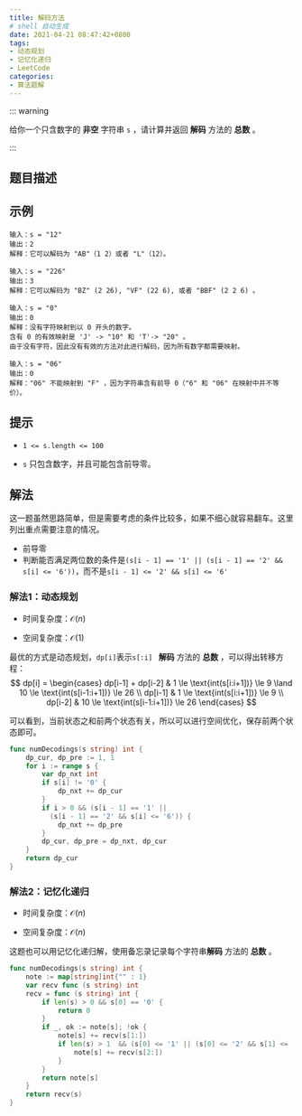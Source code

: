 ```yaml
---
title: 解码方法
# shell 自动生成
date: 2021-04-21 08:47:42+0800
tags:
- 动态规划
- 记忆化递归
- LeetCode
categories:
- 算法题解
---
```


::: warning

给你一个只含数字的 **非空** 字符串 `s` ，请计算并返回 **解码** 方法的 **总数** 。

:::

<!-- more -->

## 题目描述



## 示例

```
输入：s = "12"
输出：2
解释：它可以解码为 "AB"（1 2）或者 "L"（12）。

输入：s = "226"
输出：3
解释：它可以解码为 "BZ" (2 26), "VF" (22 6), 或者 "BBF" (2 2 6) 。

输入：s = "0"
输出：0
解释：没有字符映射到以 0 开头的数字。
含有 0 的有效映射是 'J' -> "10" 和 'T'-> "20" 。
由于没有字符，因此没有有效的方法对此进行解码，因为所有数字都需要映射。

输入：s = "06"
输出：0
解释："06" 不能映射到 "F" ，因为字符串含有前导 0（"6" 和 "06" 在映射中并不等价）。
```



## 提示

- `1 <= s.length <= 100`

- `s` 只包含数字，并且可能包含前导零。

  

## 解法

这一题虽然思路简单，但是需要考虑的条件比较多，如果不细心就容易翻车。这里列出重点需要注意的情况。

- 前导零
- 判断能否满足两位数的条件是`(s[i - 1] == '1' || (s[i - 1] == '2' && s[i] <= '6'))`，而不是`s[i - 1] <= '2' && s[i] <= '6'`

### 解法1：动态规划

- 时间复杂度：$\mathcal{O}(n)$

- 空间复杂度：$\mathcal{O}(1)$

最优的方式是动态规划，`dp[i]`表示`s[:i] ` **解码** 方法的 **总数** ，可以得出转移方程：
$$
dp[i] = 
\begin{cases}
dp[i-1] + dp[i-2] & 1 \le \text{int(s[i:i+1])}  \le 9 \land 10 \le \text{int(s[i-1:i+1])}  \le 26 \\
dp[i-1] &  1 \le \text{int(s[i:i+1])}  \le 9 \\
dp[i-2] &  10 \le \text{int(s[i-1:i+1])}  \le 26
\end{cases}
$$


可以看到，当前状态之和前两个状态有关，所以可以进行空间优化，保存前两个状态即可。


```go
func numDecodings(s string) int {
    dp_cur, dp_pre := 1, 1
    for i := range s {
        var dp_nxt int
        if s[i] != '0' {
            dp_nxt += dp_cur
        }
        if i > 0 && (s[i - 1] == '1' || 
          (s[i - 1] == '2' && s[i] <= '6')) {
            dp_nxt += dp_pre
        }
        dp_cur, dp_pre = dp_nxt, dp_cur
    }
    return dp_cur
}
```



### 解法2：记忆化递归

- 时间复杂度：$\mathcal{O}(n)$

- 空间复杂度：$\mathcal{O}(n)$

这题也可以用记忆化递归解，使用备忘录记录每个字符串**解码** 方法的 **总数** 。

```go
func numDecodings(s string) int {
    note := map[string]int{"" : 1}
    var recv func (s string) int
    recv = func (s string) int {
        if len(s) > 0 && s[0] == '0' {
            return 0
        }
        if _, ok := note[s]; !ok {
            note[s] += recv(s[1:])
            if len(s) > 1  && (s[0] <= '1' || (s[0] <= '2' && s[1] <= '6')) {
                note[s] += recv(s[2:])
            }
        }
        return note[s]
    }
    return recv(s)
}
```

